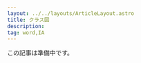 ```yaml
---
layout: ../../layouts/ArticleLayout.astro
title: クラス図
description:
tag: word,IA
---
```


この記事は準備中です。